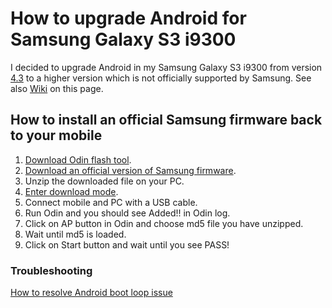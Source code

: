 # How to upgrade Android for Samsung Galaxy S3 i9300
I decided to upgrade Android in my Samsung Galaxy S3 i9300 from version [4.3](https://www.android.com/versions/jelly-bean-4-3/) to a higher version which is not officially supported by Samsung. See also [Wiki](https://github.com/chovanj/Android/wiki) on this page.

## How to install an official Samsung firmware back to your mobile
1. [Download Odin flash tool](https://github.com/chovanj/Android/wiki/Odin-flash-tool).
2. [Download an official version of Samsung firmware](https://github.com/chovanj/Android/wiki/Official-version-of-Samsung-firmware-for-your-mobile).
3. Unzip the downloaded file on your PC.
4. [Enter download mode](https://github.com/chovanj/Android/wiki/Samsung-Galaxy-S3-i9300-Download-Mode).
5. Connect mobile and PC with a USB cable.
6. Run Odin and you should see Added!! in Odin log.
7. Click on AP button in Odin and choose md5 file you have unzipped. 
8. Wait until md5 is loaded.
9. Click on Start button and wait until you see PASS!

### Troubleshooting
[How to resolve Android boot loop issue](https://github.com/chovanj/Android/wiki/How-to-resolve-Android-boot-loop)

